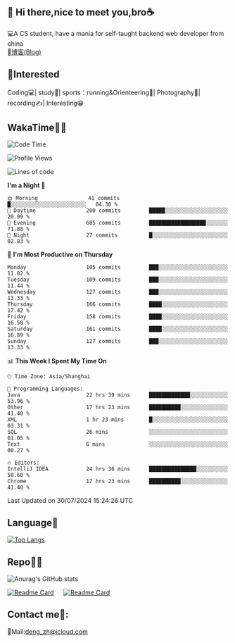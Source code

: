 👋 Hi there,nice to meet you,bro☕
---
💻A CS student, have a mania for self-taught backend web developer from china   
📌[博客(Blog)](https://github.com/HealUP/MyBlog)

 <!-- waka-box start -->
 <!-- waka-box end -->
 
🧲**Interested**
--
Coding💻| study📖| sports：running&Orienteering🏃‍| Photography📸| recording✍️| Interesting😁

WakaTime👨‍💻
---
<!--START_SECTION:waka-->
![Code Time](http://img.shields.io/badge/Code%20Time-1%2C596%20hrs%2051%20mins-blue)

![Profile Views](http://img.shields.io/badge/Profile%20Views-0-blue)

![Lines of code](https://img.shields.io/badge/From%20Hello%20World%20I%27ve%20Written-205.0%20thousand%20lines%20of%20code-blue)

**I'm a Night 🦉** 

```text
🌞 Morning                41 commits          █░░░░░░░░░░░░░░░░░░░░░░░░   04.30 % 
🌆 Daytime                200 commits         █████░░░░░░░░░░░░░░░░░░░░   20.99 % 
🌃 Evening                685 commits         ██████████████████░░░░░░░   71.88 % 
🌙 Night                  27 commits          █░░░░░░░░░░░░░░░░░░░░░░░░   02.83 % 
```
📅 **I'm Most Productive on Thursday** 

```text
Monday                   105 commits         ███░░░░░░░░░░░░░░░░░░░░░░   11.02 % 
Tuesday                  109 commits         ███░░░░░░░░░░░░░░░░░░░░░░   11.44 % 
Wednesday                127 commits         ███░░░░░░░░░░░░░░░░░░░░░░   13.33 % 
Thursday                 166 commits         ████░░░░░░░░░░░░░░░░░░░░░   17.42 % 
Friday                   158 commits         ████░░░░░░░░░░░░░░░░░░░░░   16.58 % 
Saturday                 161 commits         ████░░░░░░░░░░░░░░░░░░░░░   16.89 % 
Sunday                   127 commits         ███░░░░░░░░░░░░░░░░░░░░░░   13.33 % 
```


📊 **This Week I Spent My Time On** 

```text
🕑︎ Time Zone: Asia/Shanghai

💬 Programming Languages: 
Java                     22 hrs 39 mins      █████████████░░░░░░░░░░░░   53.96 % 
Other                    17 hrs 23 mins      ██████████░░░░░░░░░░░░░░░   41.40 % 
XML                      1 hr 23 mins        █░░░░░░░░░░░░░░░░░░░░░░░░   03.31 % 
SQL                      26 mins             ░░░░░░░░░░░░░░░░░░░░░░░░░   01.05 % 
Text                     6 mins              ░░░░░░░░░░░░░░░░░░░░░░░░░   00.27 % 

🔥 Editors: 
IntelliJ IDEA            24 hrs 36 mins      ███████████████░░░░░░░░░░   58.60 % 
Chrome                   17 hrs 23 mins      ██████████░░░░░░░░░░░░░░░   41.40 % 
```


 Last Updated on 30/07/2024 15:24:26 UTC
<!--END_SECTION:waka-->

Language🚀
---
[![Top Langs](https://github-readme-stats.vercel.app/api/top-langs/?username=HealUP&layout=compact&hide_border=true)](https://github.com/HealUP)

Repo🧑‍💻
---
![Anurag's GitHub stats](https://github-readme-stats.vercel.app/api?username=HealUP&count_private=true&show_icons=true&theme=gruvbox&hide_border=true) 

[![Readme Card](https://github-readme-stats.vercel.app/api/pin/?username=HealUP&repo=InternetEy&theme=transparent)](https://github.com/HealUP/InternetEy) &emsp;
[![Readme Card](https://github-readme-stats.vercel.app/api/pin/?username=HealUP&repo=CampusExperience&theme=transparent)](https://github.com/HealUP/CampusExperience)


Contact me📱:
---
📮Mail:deng_zh@icloud.com  
